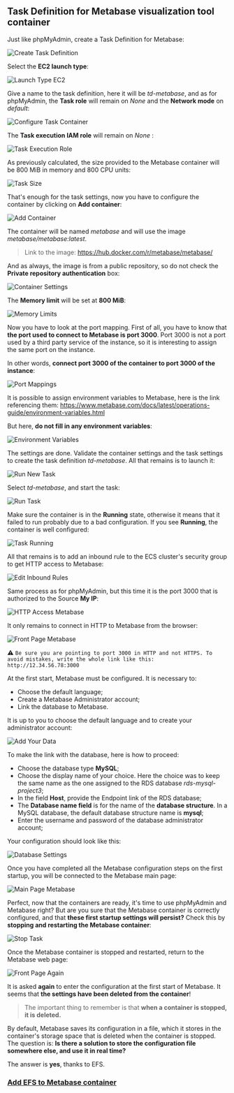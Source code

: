 ## Task Definition for Metabase visualization tool container

Just like phpMyAdmin, create a Task Definition for Metabase:

![Create Task Definition](images/create-task-definition.png ':size=800')

Select the **EC2 launch type**:

![Launch Type EC2](images/launch-type-ec2.png ':size=800')

Give a name to the task definition, here it will be *td-metabase*, and as for phpMyAdmin, the **Task role** will remain on *None* and the **Network mode** on *default*:

![Configure Task Container](images/configure-task-container.png ':size=600')

The **Task execution IAM role** will remain on *None* :

![Task Execution Role](images/task-execution-role.png ':size=700')

As previously calculated, the size provided to the Metabase container will be 800 MiB in memory and 800 CPU units:

![Task Size](images/task-size.png ':size=700')

That's enough for the task settings, now you have to configure the container by clicking on **Add container**:

![Add Container](images/add-container.png ':size=700')

The container will be named *metabase* and will use the image *metabase/metabase:latest*.

> Link to the image: https://hub.docker.com/r/metabase/metabase/

And as always, the image is from a public repository, so do not check the **Private repository authentication** box:

![Container Settings](images/container-settings.png ':size=700')

The **Memory limit** will be set at **800 MiB**:

![Memory Limits](images/memory-limits.png ':size=700')

Now you have to look at the port mapping. First of all, you have to know that **the port used to connect to Metabase is port 3000**. Port 3000 is not a port used by a third party service of the instance, so it is interesting to assign the same port on the instance.

In other words, **connect port 3000 of the container to port 3000 of the instance**:

![Port Mappings](images/port-mappings.png ':size=700')

It is possible to assign environment variables to Metabase, here is the link referencing them: https://www.metabase.com/docs/latest/operations-guide/environment-variables.html

But here, **do not fill in any environment variables**:

![Environment Variables](images/environment-variables.png ':size=700')

The settings are done. Validate the container settings and the task settings to create the task definition *td-metabase*. All that remains is to launch it:

![Run New Task](images/run-new-task.png ':size=700')

Select *td-metabase*, and start the task:

![Run Task](images/run-task.png ':size=700')

Make sure the container is in the **Running** state, otherwise it means that it failed to run probably due to a bad configuration. If you see **Running**, the container is well configured:

![Task Running](images/task-running.png ':size=700')

All that remains is to add an inbound rule to the ECS cluster's security group to get HTTP access to Metabase:

![Edit Inbound Rules](images/edit-inbound-rules.png ':size=700')

Same process as for phpMyAdmin, but this time it is the port 3000 that is authorized to the Source **My IP**:

![HTTP Access Metabase](images/http-access-metabase.png ':size=800')

It only remains to connect in HTTP to Metabase from the browser:

![Front Page Metabase](images/front-page-metabase.png ':size=500')

:warning: `Be sure you are pointing to port 3000 in HTTP and not HTTPS. To avoid mistakes, write the whole link like this: http://12.34.56.78:3000`

At the first start, Metabase must be configured. It is necessary to:
- Choose the default language;
- Create a Metabase Administrator account;
- Link the database to Metabase.

It is up to you to choose the default language and to create your administrator account:

![Add Your Data](images/add-your-data.png ':size=500')

To make the link with the database, here is how to proceed:
- Choose the database type **MySQL**;
- Choose the display name of your choice. Here the choice was to keep the same name as the one assigned to the RDS database *rds-mysql-project3*;
- In the field **Host**, provide the Endpoint link of the RDS database;
- The **Database name field** is for the name of the **database structure**. In a MySQL database, the default database structure name is **mysql**;
- Enter the username and password of the database administrator account;

Your configuration should look like this:

![Database Settings](images/database-settings.png ':size=500')

Once you have completed all the Metabase configuration steps on the first startup, you will be connected to the Metabase main page:

![Main Page Metabase](images/main-page-metabase.png ':size=900')

Perfect, now that the containers are ready, it's time to use phpMyAdmin and Metabase right? But are you sure that the Metabase container is correctly configured, and that **these first startup settings will persist?** Check this by **stopping and restarting the Metabase container**:

![Stop Task](images/stop-task.png ':size=700')

Once the Metabase container is stopped and restarted, return to the Metabase web page:

![Front Page Again](images/front-page-again.png ':size=500')

It is asked **again** to enter the configuration at the first start of Metabase. It seems that **the settings have been deleted from the container**!

> The important thing to remember is that **when a container is stopped, it is deleted.**

By default, Metabase saves its configuration in a file, which it stores in the container's storage space that is deleted when the container is stopped. The question is: **Is there a solution to store the configuration file somewhere else, and use it in real time?**

The answer is **yes**, thanks to EFS.

### [Add EFS to Metabase container](/projects/project-3/part-7/README.md)